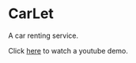 # CarLet
A car renting service.

Click <a href="https://www.youtube.com/watch?v=uV7f-ZDqkB4" target="_blank">here</a> to watch a youtube demo.
